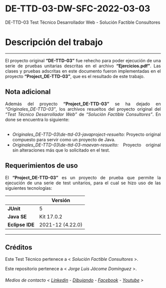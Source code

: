 # DE-TTD-03-DW-SFC-2022-03-03
DE-TTD-03 Test Técnico Desarrollador Web - Solución Factible Consultores

# Descripción del trabajo
*******
<div align="justify">
El proyecto original <strong>“DE-TTD-03”</strong> fue rehecho para poder ejecución de una serie de pruebas unitarias descritas en el archivo <strong>“Ejercicios.pdf”</strong>. Las clases y pruebas adscritas en este documento fueron implementadas en el proyecto <strong>“Project_DE-TTD-03”</strong>, que es el resultado de este trabajo.
</div>

## Nota adicional

<div align="justify">
Además del proyecto <strong>“Project_DE-TTD-03”</strong> se ha dejado en <i>“Originales_DE-TTD-03”</i>, los archivos resueltos del proyecto original del <i>“Test Técnico Desarrollador Web”</i> de <i>“Solución Factible Consultores”</i>. En done se encuentra lo siguiente:
</div>

</br>
<ul>
  <li><div align="justify"><i>Originales_DE-TTD-03\de-ttd-03-javaproject-resuelto:</i> Proyecto original compuesto para servir como un proyecto de Java.
  </div></li>
  <li><div align="justify"><i>Originales_DE-TTD-03\de-ttd-03-maevan-resuelto:</i> Proyecto original sin alteraciones más que lo solicitado en el test.
  </div></li>
</ul>

## Requerimientos de uso

<div align="justify">
El <strong>“Project_DE-TTD-03”</strong> es un proyecto de prueba que permite la ejecución de una serie de test unitarios, para el cual se hizo uso de las siguientes tecnologías:
</div>

||Versión|
|------|-----|
|<strong>JUnit</strong>|5|
|<strong>Java SE</strong>|Kit 17.0.2|
|<strong>Eclipse IDE</strong>|2021-12 (4.22.0)|

*******
## Créditos


Este Test Técnico pertenece a < *Solución Factible Consultores* >.

Este repositorio pertenece a < *Jorge Luis Jácome Domínguez* >.

###### Medios de contacto < [Linkedin](https://www.linkedin.com/in/jorge-luis-jacome-dominguez-44294a91/) - [Dibujando](https://dibujando.net/soragefroren) - [Facebook](https://www.facebook.com/SoraGefroren) - [Youtube](https://www.youtube.com/c/SoraGefroren) >